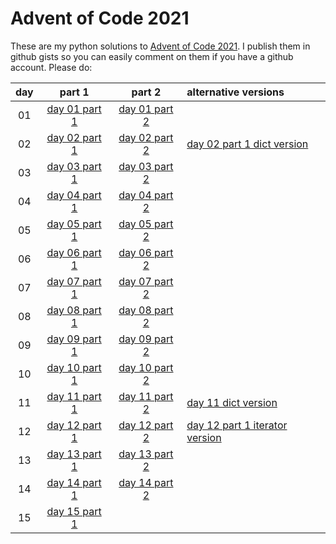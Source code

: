 # Advent of Code 2021
These are my python solutions to [Advent of Code
2021](https://adventofcode.com/2021/). I publish them in github gists so you
can easily comment on them if you have a github account. Please do:

|day|part 1|part 2|alternative versions|
|:----:|:---------------:|:---------------:|:---------------|
|01|[day 01 part 1](https://gist.github.com/c5ccf7426b162e4701e981edaa86ee03)|[day 01 part 2](https://gist.github.com/eb764cfeb347ffcce30318c1b0208539)||
|02|[day 02 part 1](https://gist.github.com/5612881243d61a94b71a2f45966b0cf1)|[day 02 part 2](https://gist.github.com/2515fabdf67f8be4f28cf90dbee41d76)|[day 02 part 1 dict version](https://gist.github.com/aee3b01cafbcf44d9cf877844b169591)|
|03|[day 03 part 1](https://gist.github.com/d2a71e886e7e297b98bdde84ba57d8df)|[day 03 part 2](https://gist.github.com/d4172bd208f9527f61b74004b2ec1578)||
|04|[day 04 part 1](https://gist.github.com/d4bc8397d59b71bcd536503d8ac5b96b)|[day 04 part 2](https://gist.github.com/1a7eecd4fa9c653435d3aa0073ca4433)||
|05|[day 05 part 1](https://gist.github.com/507f62f4f22a316139858899c3b52d83)|[day 05 part 2](https://gist.github.com/9da279ebdaa60c09f3ae3735e8b9422e)||
|06|[day 06 part 1](https://gist.github.com/e4c710c65ff2b26cdbe6b4c4c7b91a13)|[day 06 part 2](https://gist.github.com/176160e71d01b8887d7b7908a95f151c)||
|07|[day 07 part 1](https://gist.github.com/f7e15448f1252e6ce5eb8252a8998f7f)|[day 07 part 2](https://gist.github.com/58522e1191a4a74a68f641f47285aa1f)||
|08|[day 08 part 1](https://gist.github.com/c07a7d4f55e3d2510eafa8b025c403f7)|[day 08 part 2](https://gist.github.com/9ac08dbe2f03a033cfcce2ce85045c3c)||
|09|[day 09 part 1](https://gist.github.com/eec5fe5dc9a64e7da8502b1107528f49)|[day 09 part 2](https://gist.github.com/c8cec4d9eeac43f37cc640d69e77a2b0)||
|10|[day 10 part 1](https://gist.github.com/f306bcd9eb9b4937139ee5017a38a5ed)|[day 10 part 2](https://gist.github.com/78d91c766289d56aaec5893a8c04b2ae)||
|11|[day 11 part 1](https://gist.github.com/7d149a1cdb94741474902d4cc9e26023)|[day 11 part 2](https://gist.github.com/6b5e4354a78284bbce104d666c9c8e23)|[day 11 dict version](https://gist.github.com/e7796f0048dd9232cc30eec4cc8522ee)|
|12|[day 12 part 1](https://gist.github.com/1dc02ce7bc0135021aa57d170c2e3991)|[day 12 part 2](https://gist.github.com/373d42ff22236f9dcbc3dacbd8515d38)|[day 12 part 1 iterator version](https://gist.github.com/049c172b0720d34d030e4b4ed48dc724)|
|13|[day 13 part 1](https://gist.github.com/7a06ebbf52bd864bd759d36e1721eb50)|[day 13 part 2](https://gist.github.com/7a06ebbf52bd864bd759d36e1721eb50)||
|14|[day 14 part 1](https://gist.github.com/88ebda9ee235e214919bd972ae3a9282)|[day 14 part 2](https://gist.github.com/238ae4e3b8f24650fae7e2338e189e18)||
|15|[day 15 part 1](https://gist.github.com/5714aa628ff0f1f5321c4b3342884599)|||
